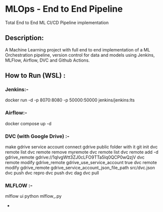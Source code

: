 # MLOps - End to End Pipeline
Total End to End ML CI/CD Pipeline implementation

## Description:
A Machine Learning project with full end to end implementation of a
 ML Orchestration pipeline, version control for data and models using
 Jenkins, MLFlow, Airflow, DVC and Github Actions.

## How to Run (WSL) :
### Jenkins:-
docker run -d -p 8070:8080 -p 50000:50000 jenkins/jenkins:lts

### Airflow:-
docker compose up -d

### DVC (with Google Drive) :- 
make gdrive service account
connect gdrive public folder with it
git init
dvc remote list
dvc remote remove myremote
dvc remote list
dvc remote add -d gdrive_remote gdrive://1qIvgWtt3ZJ0cLFO9TTa5Iq0QCP0wQzjV
dvc remote modify gdrive_remote gdrive_use_service_account true
dvc remote modify gdrive_remote gdrive_service_account_json_file_path src/dvc.json
dvc push
dvc repro
dvc push
dvc dag
dvc pull

### MLFLOW :-
mlflow ui
python mlflow_.py

-
